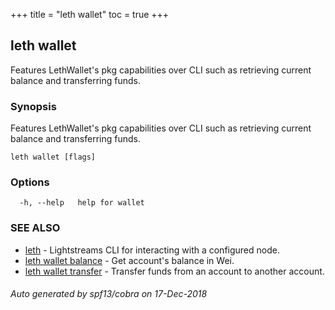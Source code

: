 +++
title = "leth wallet"
toc = true
+++
## leth wallet

Features LethWallet's pkg capabilities over CLI such as retrieving current balance and transferring funds.

### Synopsis

Features LethWallet's pkg capabilities over CLI such as retrieving current balance and transferring funds.

```
leth wallet [flags]
```

### Options

```
  -h, --help   help for wallet
```

### SEE ALSO

* [leth](/cli-docs/leth/)	 - Lightstreams CLI for interacting with a configured node.
* [leth wallet balance](/cli-docs/leth/wallet/balance/)	 - Get account's balance in Wei.
* [leth wallet transfer](/cli-docs/leth/wallet/transfer/)	 - Transfer funds from an account to another account.

###### Auto generated by spf13/cobra on 17-Dec-2018

